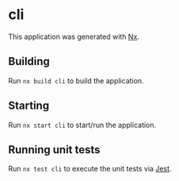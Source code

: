 # cli

This application was generated with [Nx](https://nx.dev).

## Building

Run `nx build cli` to build the application.

## Starting

Run `nx start cli` to start/run the application.

## Running unit tests

Run `nx test cli` to execute the unit tests via [Jest](https://jestjs.io).
